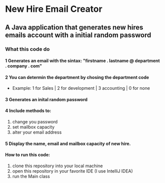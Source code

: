 # New Hire Email Creator 

## A Java application that generates new hires emails account with a initial random password 

### What this code do 

#### 1 Generates an email with the sintax: "firstname . lastname @ department . company . com"

#### 2 You can determin the department by chosing the department code 

  - Example: 1 for Sales | 2 for development | 3 accounting | 0 for none 
 
#### 3 Generates an inital random password 

#### 4 Include methods to:

 1. change you password
 2. set mailbox capacity 
 3. alter your email address
 
#### 5 Display the name, email and mailbox capacity of new hire. 

#### How to run this code: 

1. clone this repository into your local machine 
2. open this repository in your favorite IDE (I use IntelliJ IDEA)
3. run the Main class 
